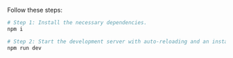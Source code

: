 Follow these steps:

```sh
# Step 1: Install the necessary dependencies.
npm i

# Step 2: Start the development server with auto-reloading and an instant preview.
npm run dev
```
